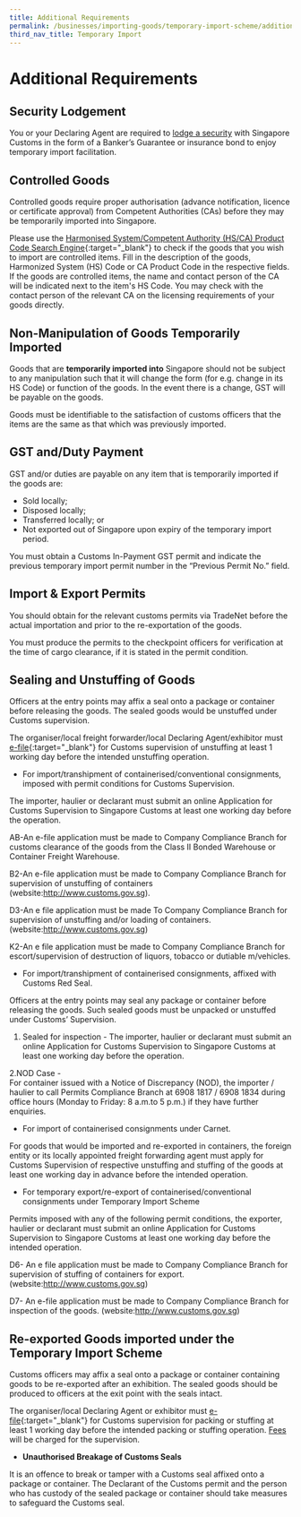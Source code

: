 ```yaml
---
title: Additional Requirements
permalink: /businesses/importing-goods/temporary-import-scheme/additional-requirements-import
third_nav_title: Temporary Import
---
```

# Additional Requirements

## Security Lodgement

You or your Declaring Agent are required to  [lodge a security](/businesses/new-traders-and-registration-services/registration-services/security-lodgement)  with Singapore Customs in the form of a Banker’s Guarantee or insurance bond to enjoy temporary import facilitation.

## Controlled Goods

Controlled goods require proper authorisation (advance notification, licence or certificate approval) from Competent Authorities (CAs) before they may be temporarily imported into Singapore.

Please use the  [Harmonised System/Competent Authority (HS/CA) Product Code Search Engine](https://www.tradenet.gov.sg/tradenet/portlets/search/searchHSCA/searchInitHSCA.do){:target="_blank"}  to check if the goods that you wish to import are controlled items. Fill in the description of the goods, Harmonized System (HS) Code or CA Product Code in the respective fields. If the goods are controlled items, the name and contact person of the CA will be indicated next to the item's HS Code. You may check with the contact person of the relevant CA on the licensing requirements of your goods directly.

## Non-Manipulation of Goods Temporarily Imported

Goods that are **temporarily imported into** Singapore should not be subject to any manipulation such that it will change the form (for e.g. change in its HS Code) or function of the goods. In the event there is a change, GST will be payable on the goods.

Goods must be identifiable to the satisfaction of customs officers that the items are the same as that which was previously imported.

## GST and/Duty Payment

GST and/or duties are payable on any item that is temporarily imported if the goods are:

-   Sold locally;
-   Disposed locally;
-   Transferred locally; or
-   Not exported out of Singapore upon expiry of the temporary import period.

You must obtain a Customs In-Payment GST permit and indicate the previous temporary import permit number in the “Previous Permit No.” field.

## Import & Export Permits

You should obtain for the relevant customs permits via TradeNet before the actual importation and prior to the re-exportation of the goods.

You must produce the permits to the checkpoint officers for verification at the time of cargo clearance, if it is stated in the permit condition.

## Sealing and Unstuffing of Goods

Officers at the entry points may affix a seal onto a package or container before releasing the goods. The sealed goods would be unstuffed under Customs supervision.

The organiser/local freight forwarder/local Declaring Agent/exhibitor must [e-file](http://eservices.customs.gov.sg/scripts/customs/supervision/supermenu.asp){:target="_blank"} for Customs supervision of unstuffing at least 1 working day before the intended unstuffing operation. 

* For import/transhipment of containerised/conventional consignments, imposed with permit conditions for Customs Supervision.

The importer, haulier or declarant must submit an online Application for Customs Supervision to Singapore Customs at least one working day before the operation.

AB-An e-file application must be made to Company Compliance Branch for customs clearance of the goods from the Class II Bonded Warehouse or Container Freight Warehouse.

B2-An e-file application must be made to Company Compliance Branch for supervision of unstuffing of containers (website:http://www.customs.gov.sg).

D3-An e file application must be made To Company Compliance Branch for supervision of unstuffing and/or loading of containers. (website:http://www.customs.gov.sg)

K2-An e file application must be made to Company Compliance Branch for escort/supervision of destruction of liquors, tobacco or dutiable m/vehicles.


* For import/transhipment of containerised consignments, affixed with Customs Red Seal. 

Officers at the entry points may seal any package or container before releasing the goods. Such sealed goods must be unpacked or unstuffed under Customs’ Supervision.

1. Sealed for inspection	-
The importer, haulier or declarant must submit an online Application for Customs Supervision to Singapore Customs at least one working day before the operation.
    
2.NOD Case -	
For container issued with a Notice of Discrepancy (NOD), the importer / haulier to call Permits Compliance Branch at 6908 1817 / 6908 1834 during office hours (Monday to Friday: 8 a.m.to 5 p.m.) if they have further enquiries.

* For import of containerised consignments under Carnet.

For goods that would be imported and re-exported in containers, the foreign entity or its locally appointed freight forwarding agent must apply for Customs Supervision of respective unstuffing and stuffing of the goods at least one  working day in advance before the intended operation.

* For temporary export/re-export of containerised/conventional consignments under Temporary Import Scheme

Permits imposed with any of the following permit conditions, the exporter, haulier or declarant must submit an online Application for Customs Supervision to Singapore Customs at least one working day before the intended operation.

D6- An e file application must be made to Company Compliance Branch for supervision of stuffing of containers for export. (website:http://www.customs.gov.sg)

D7- An e-file application must be made to Company Compliance Branch for inspection of the goods. (website:http://www.customs.gov.sg)





## Re-exported Goods imported under the Temporary Import Scheme

Customs officers may affix a seal onto a package or container containing goods to be re-exported after an exhibition. The sealed goods should be produced to officers at the exit point with the seals intact.

The organiser/local Declaring Agent or exhibitor must [e-file](http://eservices.customs.gov.sg/scripts/customs/supervision/supermenu.asp){:target="_blank"} for Customs supervision for packing or stuffing at least 1 working day before the intended packing or stuffing operation. [Fees](/businesses/valuation-duties-taxes-fees/permits-documentation-and-other-fees) will be charged for the supervision.

-   **Unauthorised Breakage of Customs Seals**

It is an offence to break or tamper with a Customs seal affixed onto a package or container. The Declarant of the Customs permit and the person who has custody of the sealed package or container should take measures to safeguard the Customs seal.